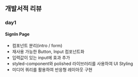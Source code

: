 ## 개발서적 리뷰

### day1

#### SignIn Page
- 컴포넌트 분리(intro / form)
- 재사용 가능한 Button, Input 컴포넌트화
- 입력값이 있는 input에 효과 추가
- styled-component와 polished 라이브러리를 사용하여 UI Styling
- 미디어 쿼리를 활용하여 반응형 레이아웃 구현
